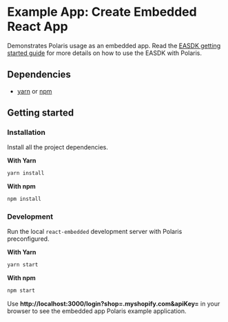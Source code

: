 # Example App: Create Embedded React App
Demonstrates Polaris usage as an embedded app.
Read the [EASDK getting started guide](https://github.com/Shopify/polaris/blob/master/documentation/Embedded%20apps.md) for more details on how to use the EASDK with Polaris.

## Dependencies
- [yarn](https://github.com/yarnpkg/yarn/) or [npm](https://www.npmjs.com/)

## Getting started
### Installation

Install all the project dependencies.

**With Yarn**

```bash
yarn install
```

**With npm**

```bash
npm install
```

### Development
Run the local `react-embedded` development server with Polaris preconfigured.

**With Yarn**

```bash
yarn start
```

**With npm**

```bash
npm start
```
Use **http://localhost:3000/login?shop=<your-shop>.myshopify.com&apiKey=<your-app-api-key>** in your browser to see the embedded app Polaris example application.
